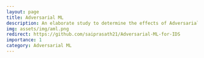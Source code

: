 ```yaml
---
layout: page
title: Adversarial ML
description: An elaborate study to determine the effects of Adversarial ML in ML/DL based Intrusion Detection Systems used in Power Plants.
img: assets/img/aml.png
redirect: https://github.com/saiprasath21/Adversarial-ML-for-IDS
importance: 1
category: Adversarial ML
---
```

